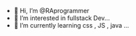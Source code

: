 - 👋 Hi, I’m @RAprogrammer
- 👀 I’m interested in fullstack Dev...
- 🌱 I’m currently learning  css , JS , java ...
<!---
RAprogrammer/RAprogrammer is a ✨ special ✨ repository because its `README.md` (this file) appears on your GitHub profile.
You can click the Preview link to take a look at your changes.
--->
